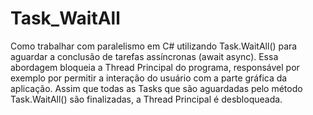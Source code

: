# Task_WaitAll
Como trabalhar com paralelismo em C# utilizando Task.WaitAll() para aguardar a conclusão de tarefas assíncronas (await async). Essa abordagem bloqueia a Thread Principal do programa, responsável por exemplo por permitir a interação do usuário com a parte gráfica da aplicação. Assim que todas as Tasks que são aguardadas pelo método Task.WaitAll() são finalizadas, a Thread Principal é desbloqueada.
